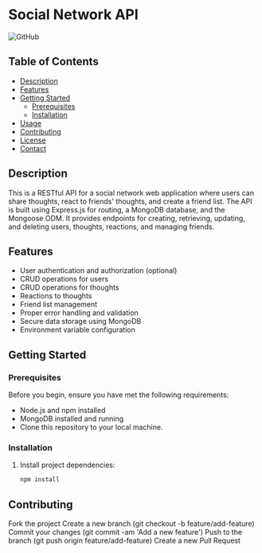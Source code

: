 # Social Network API

![GitHub](https://github.com/cpichac/Social-Network-API)

## Table of Contents

- [Description](#description)
- [Features](#features)
- [Getting Started](#getting-started)
  - [Prerequisites](#prerequisites)
  - [Installation](#installation)
- [Usage](#usage)
- [Contributing](#contributing)
- [License](#license)
- [Contact](#contact)

## Description

This is a RESTful API for a social network web application where users can share thoughts, react to friends' thoughts, and create a friend list. The API is built using Express.js for routing, a MongoDB database, and the Mongoose ODM. It provides endpoints for creating, retrieving, updating, and deleting users, thoughts, reactions, and managing friends.

## Features

- User authentication and authorization (optional)
- CRUD operations for users
- CRUD operations for thoughts
- Reactions to thoughts
- Friend list management
- Proper error handling and validation
- Secure data storage using MongoDB
- Environment variable configuration

## Getting Started

### Prerequisites

Before you begin, ensure you have met the following requirements:

- Node.js and npm installed
- MongoDB installed and running
- Clone this repository to your local machine.

### Installation

1. Install project dependencies:

   ```bash
   npm install

## Contributing

Fork the project
Create a new branch (git checkout -b feature/add-feature)
Commit your changes (git commit -am 'Add a new feature')
Push to the branch (git push origin feature/add-feature)
Create a new Pull Request